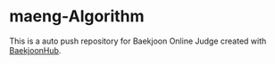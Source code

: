 # maeng-Algorithm
This is a auto push repository for Baekjoon Online Judge created with [BaekjoonHub](https://github.com/BaekjoonHub/BaekjoonHub).
